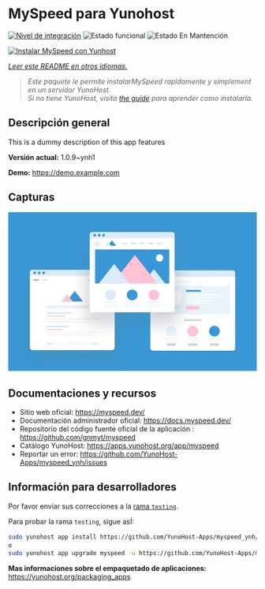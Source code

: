 <!--
Este archivo README esta generado automaticamente<https://github.com/YunoHost/apps/tree/master/tools/readme_generator>
No se debe editar a mano.
-->

# MySpeed para Yunohost

[![Nivel de integración](https://dash.yunohost.org/integration/myspeed.svg)](https://ci-apps.yunohost.org/ci/apps/myspeed/) ![Estado funcional](https://ci-apps.yunohost.org/ci/badges/myspeed.status.svg) ![Estado En Mantención](https://ci-apps.yunohost.org/ci/badges/myspeed.maintain.svg)

[![Instalar MySpeed con Yunhost](https://install-app.yunohost.org/install-with-yunohost.svg)](https://install-app.yunohost.org/?app=myspeed)

*[Leer este README en otros idiomas.](./ALL_README.md)*

> *Este paquete le permite instalarMySpeed rapidamente y simplement en un servidor YunoHost.*  
> *Si no tiene YunoHost, visita [the guide](https://yunohost.org/install) para aprender como instalarla.*

## Descripción general

This is a dummy description of this app features


**Versión actual:** 1.0.9~ynh1

**Demo:** <https://demo.example.com>

## Capturas

![Captura de MySpeed](./doc/screenshots/example.jpg)

## Documentaciones y recursos

- Sitio web oficial: <https://myspeed.dev/>
- Documentación administrador oficial: <https://docs.myspeed.dev/>
- Repositorio del código fuente oficial de la aplicación : <https://github.com/gnmyt/myspeed>
- Catálogo YunoHost: <https://apps.yunohost.org/app/myspeed>
- Reportar un error: <https://github.com/YunoHost-Apps/myspeed_ynh/issues>

## Información para desarrolladores

Por favor enviar sus correcciones a la [rama `testing`](https://github.com/YunoHost-Apps/myspeed_ynh/tree/testing).

Para probar la rama `testing`, sigue asÍ:

```bash
sudo yunohost app install https://github.com/YunoHost-Apps/myspeed_ynh/tree/testing --debug
o
sudo yunohost app upgrade myspeed -u https://github.com/YunoHost-Apps/myspeed_ynh/tree/testing --debug
```

**Mas informaciones sobre el empaquetado de aplicaciones:** <https://yunohost.org/packaging_apps>
